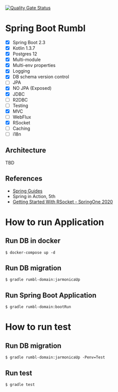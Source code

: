 [![Quality Gate Status](https://sonarcloud.io/api/project_badges/measure?project=nallwhy_spring_boot_rumbl&metric=alert_status)](https://sonarcloud.io/dashboard?id=nallwhy_spring_boot_rumbl)

# Spring Boot Rumbl

- [x] Spring Boot 2.3
- [x] Kotlin 1.3.7
- [x] Postgres 12
- [x] Multi-module
- [x] Multi-env properties
- [x] Logging
- [x] DB schema version control
- [ ] JPA
- [x] NO JPA (Exposed)
- [x] JDBC
- [ ] R2DBC
- [ ] Testing
- [x] MVC
- [ ] WebFlux
- [x] RSocket
- [ ] Caching
- [ ] i18n

## Architecture

TBD

## References

- [Spring Guides](https://spring.io/guides)
- Spring in Action, 5th
- [Getting Started With RSocket - SpringOne 2020](https://www.youtube.com/watch?v=dp1lGH2OCUs)

# How to run Application

## Run DB in docker

```shell
$ docker-compose up -d
```

## Run DB migration

```shell
$ gradle rumbl-domain:jarmonicaUp
```

## Run Spring Boot Application

```shell
$ gradle rumbl-domain:bootRun
```

# How to run test

## Run DB migration

```shell
$ gradle rumbl-domain:jarmonicaUp -Penv=Test
```

## Run test

```shell
$ gradle test
```
